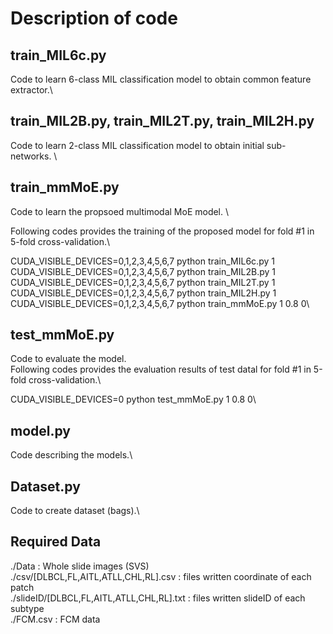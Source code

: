 # Description of code

## train_MIL6c.py

Code to learn 6-class MIL classification model to obtain common feature extractor.\

## train_MIL2B.py, train_MIL2T.py, train_MIL2H.py

Code to learn 2-class MIL classification model to obtain initial sub-networks. \

## train_mmMoE.py

Code to learn the propsoed multimodal MoE model. \

Following codes provides the training of the proposed model for fold #1 in 5-fold cross-validation.\

CUDA_VISIBLE_DEVICES=0,1,2,3,4,5,6,7 python train_MIL6c.py 1\
CUDA_VISIBLE_DEVICES=0,1,2,3,4,5,6,7 python train_MIL2B.py 1\
CUDA_VISIBLE_DEVICES=0,1,2,3,4,5,6,7 python train_MIL2T.py 1\
CUDA_VISIBLE_DEVICES=0,1,2,3,4,5,6,7 python train_MIL2H.py 1\
CUDA_VISIBLE_DEVICES=0,1,2,3,4,5,6,7 python train_mmMoE.py 1 0.8 0\

## test_mmMoE.py

Code to evaluate the model.\
Following codes provides the evaluation results of test datal for fold #1 in 5-fold cross-validation.\

CUDA_VISIBLE_DEVICES=0 python test_mmMoE.py 1 0.8 0\

## model.py

Code describing the models.\

## Dataset.py

Code to create dataset (bags).\

## Required Data

./Data : Whole slide images (SVS) \
./csv/[DLBCL,FL,AITL,ATLL,CHL,RL].csv : files written coordinate of each patch\
./slideID/[DLBCL,FL,AITL,ATLL,CHL,RL].txt : files written slideID of each subtype\
./FCM.csv : FCM data
